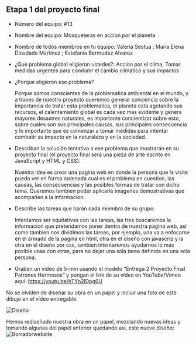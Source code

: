 ## Etapa 1 del proyecto final

- Número del equipo: #13
- Nombre del equipo: Mosqueteras en accion por el planeta 

- Nombre de todos miembros en tu equipo: Valeria Sestua ; Maria Elena Diosdado Martinez ; Estefania Bermudez Alvarez 

- ¿Qué problema global eligieron ustedes?: Accion por el clima, Tomar medidas urgentes para combatir el cambio climatico y sus impactos

- ¿Porque eligieron ese problema? 

  Porque somos conscientes de la problematica ambiental en el mundo, y a traves de nuestro proyecto queremos generar conciencia sobre la importancia de tratar esta problematica,     el planeta esta agotando sus recursos, el calentamiento global es cada vez mas evidente y genera mayores desastres naturales, es importante concientizar sobre esto, sobre cuales   son sus principales causas, sus principales consecuencia y lo importante que es comenzar a tomar medidas para intentar combatir su impacto en la naturaleza y en la sociedad.

- Describan la solución tentativa a ese problema que mostrarán en su proyecto final (el proyecto final será una pieza de arte escrito en JavaScript y HTML y CSS):

  Nuestra idea es crear una pagina web en donde la persona que la visite pueda ver en forma ordenada cual es el problema en cuestion, las causas, las consecuencias y las posibles   formas de tratar con dicho tema. Queremos tambien poder aplicarle imagenes demostrativas que acompañen a la informacion. 

- Describe las tareas que harán cada miembro de su grupo: 

  Intentamos ser equitativas con las tareas, las tres buscaremos la informacion que pretendamos poner dentro de nuestra pagina web, asi como tambien nos dividimos las tareas, por   ejemplo, una va a enfocarse en el armado de la pagina en html, otra en el diseño con javascrip y la otra en el diseño por css, tambien intentaremos ayudarnos lo mas               posible unas con otras, para no dejar una sola tarea definida en una sola persona. 

- Graben un video de 5-min usando el modelo “Entrega 2 Proyecto Final Patrones Hermosos” y pongan el link de su vídeo en YouTube/Vimeo aquí: https://youtu.be/hTYn2IDpg6U

No se olviden de diseñar su obra en un papel y incluir una foto de este dibujo en el vídeo entregable.

![Diseño](https://user-images.githubusercontent.com/91492174/136846946-1ec26013-3366-4df5-8cf2-742787afa3a3.jpg)

Hemos rediseñado nuestra obra en un papel, mezclando nuevas ideas y tomando algunas del papel anterior quedando asi, este nuevo diseño:
![Borradorwebsite](https://user-images.githubusercontent.com/89166860/137370852-e8088003-8274-471d-b501-f8f2e0558842.jpeg)
